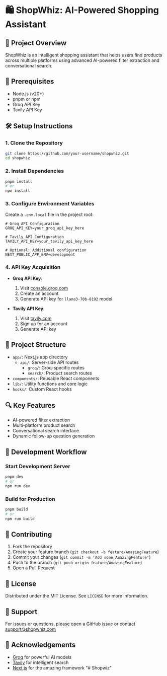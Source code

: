 # 🛍️ ShopWhiz: AI-Powered Shopping Assistant

## 🚀 Project Overview
ShopWhiz is an intelligent shopping assistant that helps users find products across multiple platforms using advanced AI-powered filter extraction and conversational search.

## 🔑 Prerequisites
- Node.js (v20+)
- pnpm or npm
- Groq API Key
- Tavily API Key

## 🛠️ Setup Instructions

### 1. Clone the Repository
```bash
git clone https://github.com/your-username/shopwhiz.git
cd shopwhiz
```

### 2. Install Dependencies
```bash
pnpm install
# or
npm install
```

### 3. Configure Environment Variables
Create a `.env.local` file in the project root:
```env
# Groq API Configuration
GROQ_API_KEY=your_groq_api_key_here

# Tavily API Configuration
TAVILY_API_KEY=your_tavily_api_key_here

# Optional: Additional configuration
NEXT_PUBLIC_APP_ENV=development
```

### 4. API Key Acquisition
- **Groq API Key**: 
  1. Visit [console.groq.com](https://console.groq.com)
  2. Create an account
  3. Generate API key for `llama3-70b-8192` model

- **Tavily API Key**:
  1. Visit [tavily.com](https://tavily.com)
  2. Sign up for an account
  3. Generate API key

## 🧩 Project Structure
- `app/`: Next.js app directory
  - `api/`: Server-side API routes
    - `groq/`: Groq-specific routes
    - `search/`: Product search routes
- `components/`: Reusable React components
- `lib/`: Utility functions and core logic
- `hooks/`: Custom React hooks

## 🔍 Key Features
- AI-powered filter extraction
- Multi-platform product search
- Conversational search interface
- Dynamic follow-up question generation

## 🚀 Development Workflow

### Start Development Server
```bash
pnpm dev
# or
npm run dev
```

### Build for Production
```bash
pnpm build
# or
npm run build
```

## 🤝 Contributing
1. Fork the repository
2. Create your feature branch (`git checkout -b feature/AmazingFeature`)
3. Commit your changes (`git commit -m 'Add some AmazingFeature'`)
4. Push to the branch (`git push origin feature/AmazingFeature`)
5. Open a Pull Request

## 📝 License
Distributed under the MIT License. See `LICENSE` for more information.

## 🛟 Support
For issues or questions, please open a GitHub issue or contact support@shopwhiz.com

## 🌟 Acknowledgements
- [Groq](https://groq.com) for powerful AI models
- [Tavily](https://tavily.com) for intelligent search
- [Next.js](https://nextjs.org) for the amazing framework "# Shopwiz" 
